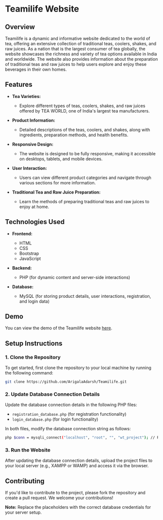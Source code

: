 # Teamilife Website

## Overview

Teamilife is a dynamic and informative website dedicated to the world of tea, offering an extensive collection of traditional teas, coolers, shakes, and raw juices. As a nation that is the largest consumer of tea globally, the website showcases the richness and variety of tea options available in India and worldwide. The website also provides information about the preparation of traditional teas and raw juices to help users explore and enjoy these beverages in their own homes.

## Features

- **Tea Varieties:**
  - Explore different types of teas, coolers, shakes, and raw juices offered by TEA WORLD, one of India's largest tea manufacturers.

- **Product Information:**
  - Detailed descriptions of the teas, coolers, and shakes, along with ingredients, preparation methods, and health benefits.

- **Responsive Design:**
  - The website is designed to be fully responsive, making it accessible on desktops, tablets, and mobile devices.

- **User Interaction:**
  - Users can view different product categories and navigate through various sections for more information.

- **Traditional Tea and Raw Juice Preparation:**
  - Learn the methods of preparing traditional teas and raw juices to enjoy at home.

## Technologies Used

- **Frontend:**
  - HTML
  - CSS
  - Bootstrap
  - JavaScript

- **Backend:**
  - PHP (for dynamic content and server-side interactions)

- **Database:**
  - MySQL (for storing product details, user interactions, registration, and login data)

## Demo

You can view the demo of the Teamilife website [here](https://drive.google.com/file/d/1z1gmc6rqjv5wR6ceA76magliC72Br-Tz/view?usp=sharing).

## Setup Instructions

### 1. Clone the Repository

To get started, first clone the repository to your local machine by running the following command:

``` bash
git clone https://github.com/ArigalaAdarsh/Teamilife.git
```

### 2. Update Database Connection Details

Update the database connection details in the following PHP files:

- `registration_database.php` (for registration functionality)
- `login_database.php` (for login functionality)

In both files, modify the database connection string as follows:

``` bash
php $conn = mysqli_connect("localhost", "root", "", "wt_project"); // Replace "root", "" and "wt_project" with your own credentials if needed
```

### 3. Run the Website

After updating the database connection details, upload the project files to your local server (e.g., XAMPP or WAMP) and access it via the browser.

## Contributing

If you'd like to contribute to the project, please fork the repository and create a pull request. We welcome your contributions!

**Note:** Replace the placeholders with the correct database credentials for your server setup.

